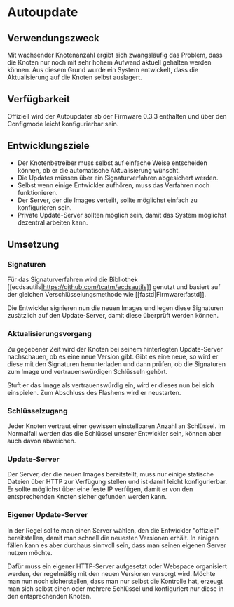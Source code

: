# Autoupdate

## Verwendungszweck
Mit wachsender Knotenanzahl ergibt sich zwangsläufig das Problem, dass die Knoten nur noch mit sehr hohem Aufwand aktuell gehalten werden können. Aus diesem Grund wurde ein System entwickelt, dass die Aktualisierung auf die Knoten selbst auslagert.

## Verfügbarkeit
Offiziell wird der Autoupdater ab der Firmware 0.3.3 enthalten und über den Configmode leicht konfigurierbar sein.

## Entwicklungsziele
* Der Knotenbetreiber muss selbst auf einfache Weise entscheiden können, ob er die automatische Aktualisierung wünscht.
* Die Updates müssen über ein Signaturverfahren abgesichert werden.
* Selbst wenn einige Entwickler aufhören, muss das Verfahren noch funktionieren.
* Der Server, der die Images verteilt, sollte möglichst einfach zu konfigurieren sein.
* Private Update-Server sollten möglich sein, damit das System möglichst dezentral arbeiten kann.

## Umsetzung
### Signaturen
Für das Signaturverfahren wird die Bibliothek [[ecdsautils|https://github.com/tcatm/ecdsautils]] genutzt und basiert auf der gleichen Verschlüsselungsmethode wie [[fastd|Firmware:fastd]].

Die Entwickler signieren nun die neuen Images und legen diese Signaturen zusätzlich auf den Update-Server, damit diese überprüft werden können.

### Aktualisierungsvorgang
Zu gegebener Zeit wird der Knoten bei seinem hinterlegten Update-Server nachschauen, ob es eine neue Version gibt.
Gibt es eine neue, so wird er diese mit den Signaturen herunterladen und dann prüfen, ob die Signaturen zum Image und vertrauenswürdigen Schlüsseln gehört.

Stuft er das Image als vertrauenswürdig ein, wird er dieses nun bei sich einspielen.
Zum Abschluss des Flashens wird er neustarten.

### Schlüsselzugang
Jeder Knoten vertraut einer gewissen einstellbaren Anzahl an Schlüssel.
Im Normalfall werden das die Schlüssel unserer Entwickler sein, können aber auch davon abweichen.

### Update-Server
Der Server, der die neuen Images bereitstellt, muss nur einige statische Dateien über HTTP zur Verfügung stellen und ist damit leicht konfigurierbar.
Er sollte möglichst über eine feste IP verfügen, damit er von den entsprechenden Knoten sicher gefunden werden kann.

### Eigener Update-Server
In der Regel sollte man einen Server wählen, den die Entwickler "offiziell" bereitstellen, damit man schnell die neuesten Versionen erhält.
In einigen fällen kann es aber durchaus sinnvoll sein, dass man seinen eigenen Server nutzen möchte.

Dafür muss ein eigener HTTP-Server aufgesetzt oder Webspace organisiert werden, der regelmäßig mit den neuen Versionen versorgt wird.
Möchte man nun noch sicherstellen, dass man nur selbst die Kontrolle hat, erzeugt man sich selbst einen oder mehrere Schlüssel und konfiguriert nur diese in den entsprechenden Knoten.



